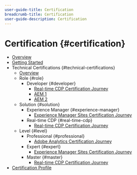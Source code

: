 ```yaml
---
user-guide-title: Certification
breadcrumb-title: Certification
user-guide-description: Certification
---
```


# Certification {#certification}

+ [Overview](overview.md)
+ [Getting Started](getting-started.md)
+ Technical Certifications {#technical-certifications}
  + [Overview](technical-certifications.md)
  + Role {#role}
    + Developer {#developer}
      + [Real-time CDP Certification Journey](journeys/real-time-cdp.md)
      + [AEM 1](journeys/aem.md)
      + [AEM 2](journeys/aem-two.md)
  + Solution {#solution}
    + Experience Manager {#experience-manager}
      + [Experience Manager Sites Certification Journey](https://experienceleague.corp.adobe.com/docs/certification/certification/technical-certifications/role/developer/real-time-cdp.html) 
    + Real-time CDP {#real-time-cdp}
      + [Real-time CDP Certification Journey](https://experienceleague.corp.adobe.com/docs/certification/certification/technical-certifications/role/developer/real-time-cdp.html)
  + Level {#level}
    + Professional {#professional}
      + [Adobe Analytics Certification Journey](https://experienceleague.corp.adobe.com/docs/certification/certification/technical-certifications/role/developer/real-time-cdp.html)
    + Expert {#expert}
      + [Experience Manager Sites Certification Journey](https://experienceleague.corp.adobe.com/docs/certification/certification/technical-certifications/role/developer/real-time-cdp.html)  
    + Master {#master}
      + [Real-time CDP Certification Journey](https://experienceleague.corp.adobe.com/docs/certification/certification/technical-certifications/role/developer/real-time-cdp.html)
+ [Certification Profile](profile.md)

<!--

Articles must be added to this TOC file in order to render.

Use this list format to specify links to articles and section headings that expand and collapse in the left rail of the user guide.

An article link CANNOT be used as a section heading.
-->
